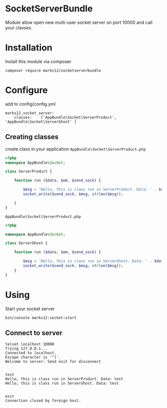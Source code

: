 SocketServerBundle
==================

Module allow open new multi-user socket server on port 10000 and call your classes.

# Installation

Install this module via composer 

`composer require marks12/socketserverbundle`

# Configure

add to config/config.yml

```
marks12_socket_server:
    classes:    ['AppBundle\Socket\ServerProduct', 'AppBundle\Socket\ServerGhost' ]
```

## Creating classes

create class in your application
`AppBundle\Socket\ServerProduct.php`

```php
<?php
namespace AppBundle\Socket;

class ServerProduct {

    function run ($data, $em, $send_sock) {

        $msg = 'Hello, this is class run in ServerProduct. Data: ' . $data . PHP_EOL;
        socket_write($send_sock, $msg, strlen($msg));

    }
}
```

`AppBundle\Socket\ServerProduct.php`

```php 
<?php

namespace AppBundle\Socket;

class ServerGhost {

    function run ($data, $em, $send_sock) {

        $msg = 'Hello, this is class run in ServerGhost. Data: ' . $data . PHP_EOL;
        socket_write($send_sock, $msg, strlen($msg));
    }
}
```

# Using

Start your socket server

`bin/console marks12:socket:start`

## Connect to server

```
telnet localhost 10000
Trying 127.0.0.1...
Connected to localhost.
Escape character is '^]'.
Welcome to server: Send exit for disconnect


test
Hello, this is class run in ServerProduct. Data: test
Hello, this is class run in ServerGhost. Data: test


exit
Connection closed by foreign host.
```
